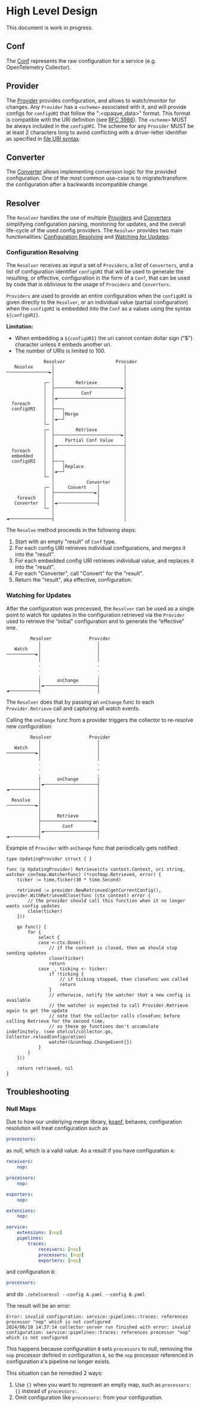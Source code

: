 # High Level Design

This document is work in progress.

## Conf

The [Conf](confmap.go) represents the raw configuration for a service (e.g. OpenTelemetry Collector).

## Provider

The [Provider](provider.go) provides configuration, and allows to watch/monitor for changes. Any `Provider`
has a `<scheme>` associated with it, and will provide configs for `configURI` that follow the "<scheme>:<opaque_data>" format.
This format is compatible with the URI definition (see [RFC 3986](https://datatracker.ietf.org/doc/html/rfc3986)).
The `<scheme>` MUST be always included in the `configURI`. The scheme for any `Provider` MUST be at least 2
characters long to avoid conflicting with a driver-letter identifier as specified in
[file URI syntax](https://datatracker.ietf.org/doc/html/rfc8089#section-2).

## Converter

The [Converter](converter.go) allows implementing conversion logic for the provided configuration. One of the most
common use-case is to migrate/transform the configuration after a backwards incompatible change.

## Resolver

The `Resolver` handles the use of multiple [Providers](#provider) and [Converters](#converter)
simplifying configuration parsing, monitoring for updates, and the overall life-cycle of the used config providers.
The `Resolver` provides two main functionalities: [Configuration Resolving](#configuration-resolving) and
[Watching for Updates](#watching-for-updates).

### Configuration Resolving

The `Resolver` receives as input a set of `Providers`, a list of `Converters`, and a list of configuration identifier
`configURI` that will be used to generate the resulting, or effective, configuration in the form of a `Conf`,
that can be used by code that is oblivious to the usage of `Providers` and `Converters`.

`Providers` are used to provide an entire configuration when the `configURI` is given directly to the `Resolver`,
or an individual value (partial configuration) when the `configURI` is embedded into the `Conf` as a values using
the syntax `${configURI}`.

**Limitation:**
- When embedding a `${configURI}` the uri cannot contain dollar sign ("$") character unless it embeds another uri.
- The number of URIs is limited to 100.

```terminal
              Resolver                   Provider
   Resolve       │                          │
────────────────►│                          │
                 │                          │
              ┌─ │        Retrieve          │
              │  ├─────────────────────────►│
              │  │          Conf            │
              │  │◄─────────────────────────┤
  foreach     │  │                          │
  configURI   │  ├───┐                      │
              │  │   │Merge                 │
              │  │◄──┘                      │
              └─ │                          │
              ┌─ │        Retrieve          │
              │  ├─────────────────────────►│
              │  │    Partial Conf Value    │
              │  │◄─────────────────────────┤
  foreach     │  │                          │
  embedded    │  │                          │
  configURI   │  ├───┐                      │
              │  │   │Replace               │
              │  │◄──┘                      │
              └─ │                          │
                 │            Converter     │
              ┌─ │     Convert    │         │
              │  ├───────────────►│         │
    foreach   │  │                │         │
   Converter  │  │◄───────────────┤         │
              └─ │                          │
                 │                          │
◄────────────────┤                          │
```

The `Resolve` method proceeds in the following steps:

1. Start with an empty "result" of `Conf` type.
2. For each config URI retrieves individual configurations, and merges it into the "result".
3. For each embedded config URI retrieves individual value, and replaces it into the "result".
4. For each "Converter", call "Convert" for the "result".
5. Return the "result", aka effective, configuration.

### Watching for Updates
After the configuration was processed, the `Resolver` can be used as a single point to watch for updates in the
configuration retrieved via the `Provider` used to retrieve the “initial” configuration and to generate the “effective” one.

```terminal
         Resolver              Provider
            │                     │
   Watch    │                     │
───────────►│                     │
            │                     │
            .                     .
            .                     .
            .                     .
            │      onChange       │
            │◄────────────────────┤
◄───────────┤                     │

```

The `Resolver` does that by passing an `onChange` func to each `Provider.Retrieve` call and capturing all watch events.

Calling the `onChange` func from a provider triggers the collector to re-resolve new configuration:

```terminal
         Resolver              Provider
            │                     │
   Watch    │                     │
───────────►│                     │
            │                     │
            .                     .
            .                     .
            .                     .
            │      onChange       │
            │◄────────────────────┤
◄───────────┤                     │
            |                     |
  Resolve   │                     │
───────────►│                     │
            │                     │
            │      Retrieve       │
            ├────────────────────►│
            │        Conf         │
            │◄────────────────────┤
◄───────────┤                     │
```

Example of `Provider` with `onChange` func that periodically gets notified:

```golang
type UpdatingProvider struct { }

func (p UpdatingProvider) Retrieve(ctx context.Context, uri string, watcher confmap.WatcherFunc) (*confmap.Retrieved, error) {
    ticker := time.Ticker(30 * time.Second)

    retrieved := provider.NewRetrieved(getCurrentConfig(), provider.WithRetrievedClose(func (ctx context) error {
        // the provider should call this function when it no longer wants config updates
        close(ticker)
    }))

    go func() {
        for {
            select {
            case <-ctx.Done():
                // if the context is closed, then we should stop sending updates
                close(ticker)
                return
            case _, ticking <- ticker:
                if !ticking {
                    // if ticking stopped, then closeFunc was called
                    return
                }
                // otherwise, notify the watcher that a new config is available
                // the watcher is expected to call Provider.Retrieve again to get the update
                // note that the collector calls closeFunc before calling Retrieve for the second time,
                // so these go functions don't accumulate indefinitely. (see otelcol/collector.go, Collector.reloadConfiguration)
                watcher(&confmap.ChangeEvent{})
            }
        }
    }()

    return retrieved, nil
}
```


## Troubleshooting

### Null Maps

Due to how our underlying merge library, [koanf](https://github.com/knadh/koanf), behaves, configuration resolution
will treat configuration such as

```yaml
processors:
```

as null, which is a valid value. As a result if you have configuration `A`:

```yaml
receivers:
    nop:

processors:
    nop:

exporters:
    nop:

extensions:
    nop:

service:
    extensions: [nop]
    pipelines:
        traces:
            receivers: [nop]
            processors: [nop]
            exporters: [nop]
```

and configuration `B`:

```yaml
processors:
```

and do `./otelcorecol --config A.yaml --config B.yaml`

The result will be an error:

```
Error: invalid configuration: service::pipelines::traces: references processor "nop" which is not configured
2024/06/10 14:37:14 collector server run finished with error: invalid configuration: service::pipelines::traces: references processor "nop" which is not configured
```

This happens because configuration `B` sets `processors` to null, removing the `nop` processor defined in configuration `A`,
so the `nop` processor referenced in configuration `A`'s pipeline no longer exists.

This situation can be remedied 2 ways:
1. Use `{}` when you want to represent an empty map, such as `processors: {}` instead of `processors:`.
2. Omit configuration like `processors:` from your configuration.
